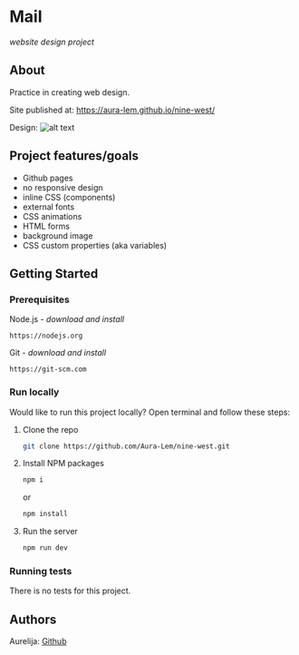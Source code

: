 # Mail

_website design project_

## About

Practice in creating web design.

Site published at: https://aura-lem.github.io/nine-west/

Design: ![alt text](./vaizdas.png)

## Project features/goals

  - Github pages
  - no responsive design
  - inline CSS (components)
  - external fonts
  - CSS animations
  - HTML forms
  - background image
  - CSS custom properties (aka variables)
  

## Getting Started

### Prerequisites

Node.js - _download and install_

```
https://nodejs.org
```

Git - _download and install_

```
https://git-scm.com
```

### Run locally

Would like to run this project locally? Open terminal and follow these steps:

1. Clone the repo
    ```sh
    git clone https://github.com/Aura-Lem/nine-west.git
    ```
2. Install NPM packages
    ```sh
    npm i
    ```
    or
    ```sh
    npm install
    ```
3. Run the server
    ```sh
    npm run dev
    ```

### Running tests

There is no tests for this project.

## Authors 

Aurelija: [Github](https://github.com/Aura-Lem)